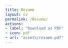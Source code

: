 ```yaml
---
title: Resume
layout: cv
permalink: /Resume/
actions:
- label: "Download as PDF"
- icon: pdf
- url: "assets/resume.pdf"
---
```

